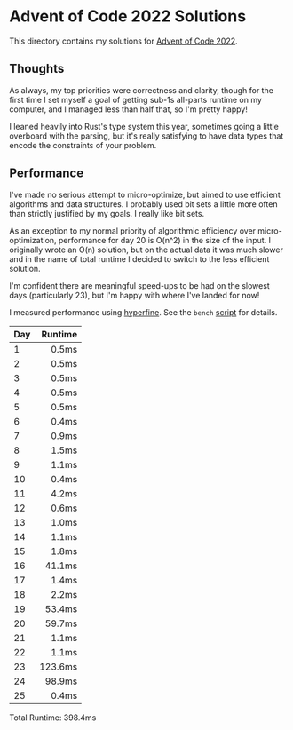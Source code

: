 # Advent of Code 2022 Solutions

This directory contains my solutions for [Advent of Code 2022](https://adventofcode.com/2022).

## Thoughts

As always, my top priorities were correctness and clarity, though for the first
time I set myself a goal of getting sub-1s all-parts runtime on my computer,
and I managed less than half that, so I'm pretty happy!

I leaned heavily into Rust's type system this year, sometimes going a little
overboard with the parsing, but it's really satisfying to have data types that
encode the constraints of your problem.

## Performance

I've made no serious attempt to micro-optimize, but aimed to use efficient
algorithms and data structures. I probably used bit sets a little more often
than strictly justified by my goals. I really like bit sets.

As an exception to my normal priority of algorithmic efficiency over
micro-optimization, performance for day 20 is O(n^2) in the size of the input.
I originally wrote an O(n) solution, but on the actual data it was much slower
and in the name of total runtime I decided to switch to the less efficient
solution.

I'm confident there are meaningful speed-ups to be had on the slowest days
(particularly 23), but I'm happy with where I've landed for now!

I measured performance using [hyperfine](https://github.com/sharkdp/hyperfine).
See the `bench` [script](rust/bench) for details.

| Day | Runtime |
| --- | ------: |
| 1   |   0.5ms |
| 2   |   0.5ms |
| 3   |   0.5ms |
| 4   |   0.5ms |
| 5   |   0.5ms |
| 6   |   0.4ms |
| 7   |   0.9ms |
| 8   |   1.5ms |
| 9   |   1.1ms |
| 10  |   0.4ms |
| 11  |   4.2ms |
| 12  |   0.6ms |
| 13  |   1.0ms |
| 14  |   1.1ms |
| 15  |   1.8ms |
| 16  |  41.1ms |
| 17  |   1.4ms |
| 18  |   2.2ms |
| 19  |  53.4ms |
| 20  |  59.7ms |
| 21  |   1.1ms |
| 22  |   1.1ms |
| 23  | 123.6ms |
| 24  |  98.9ms |
| 25  |   0.4ms |

Total Runtime: 398.4ms
